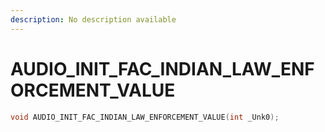 ```yaml
---
description: No description available 
---
```


# AUDIO_INIT_FAC_INDIAN_LAW_ENFORCEMENT_VALUE

```cpp
void AUDIO_INIT_FAC_INDIAN_LAW_ENFORCEMENT_VALUE(int _Unk0);
```
